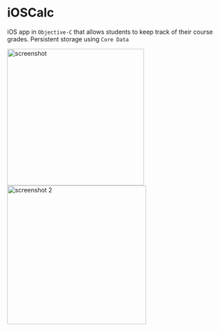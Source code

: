 # iOSCalc

iOS app in `Objective-C` that allows students to keep track of their course grades. Persistent storage using `Core Data`

<img width="317" alt="screenshot" src="https://user-images.githubusercontent.com/25490907/34095018-a18b69f4-e384-11e7-9da6-b0e1eec479e5.png"><img width="322" alt="screenshot 2" src="https://user-images.githubusercontent.com/25490907/34095029-ad9880b0-e384-11e7-8f09-8398df6fc8b3.png">

